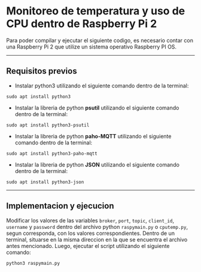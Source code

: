 # Monitoreo de temperatura y uso de CPU dentro de Raspberry Pi 2

Para poder compilar y ejecutar el siguiente codigo, es necesario contar con una Raspberry Pi 2 que utilize un sistema operativo Raspberry PI OS.

---

## Requisitos previos

- Instalar python3 utilizando el siguiente comando dentro de la terminal:

`sudo apt install python3`

- Instalar la libreria de python **psutil** utilizando el siguiente comando dentro de la terminal:

`sudo apt install python3-psutil`

- Instalar la libreria de python **paho-MQTT** utilizando el siguiente comando dentro de la terminal:

`sudo apt install python3-paho-mqtt`

- Instalar la libreria de python **JSON** utilizando el siguiente comando dentro de la terminal:

`sudo apt install python3-json`

---

## Implementacion y ejecucion

Modificar los valores de las variables `broker`, `port`, `topic`, `client_id`, `username` y `password` dentro del archivo python `raspymain.py` o `cputemp.py`, segun corresponda, con los valores correspondientes.
Dentro de un terminal, situarse en la misma direccion en la que se encuentra el archivo antes mencionado. Luego, ejecutar el script utilizando el siguiente comando:

`python3 raspymain.py`